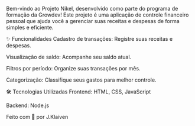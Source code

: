 Bem-vindo ao Projeto Nikel, desenvolvido como parte do programa de formação da Growdev! Este projeto é uma aplicação de controle financeiro pessoal que ajuda você a gerenciar suas receitas e despesas de forma simples e eficiente.

✨ Funcionalidades
Cadastro de transações: Registre suas receitas e despesas.

Visualização de saldo: Acompanhe seu saldo atual.

Filtros por período: Organize suas transações por mês.

Categorização: Classifique seus gastos para melhor controle.

🛠 Tecnologias Utilizadas
Frontend: HTML, CSS, JavaScript

Backend: Node.js 

Feito com 💙 por J.Klaiven
